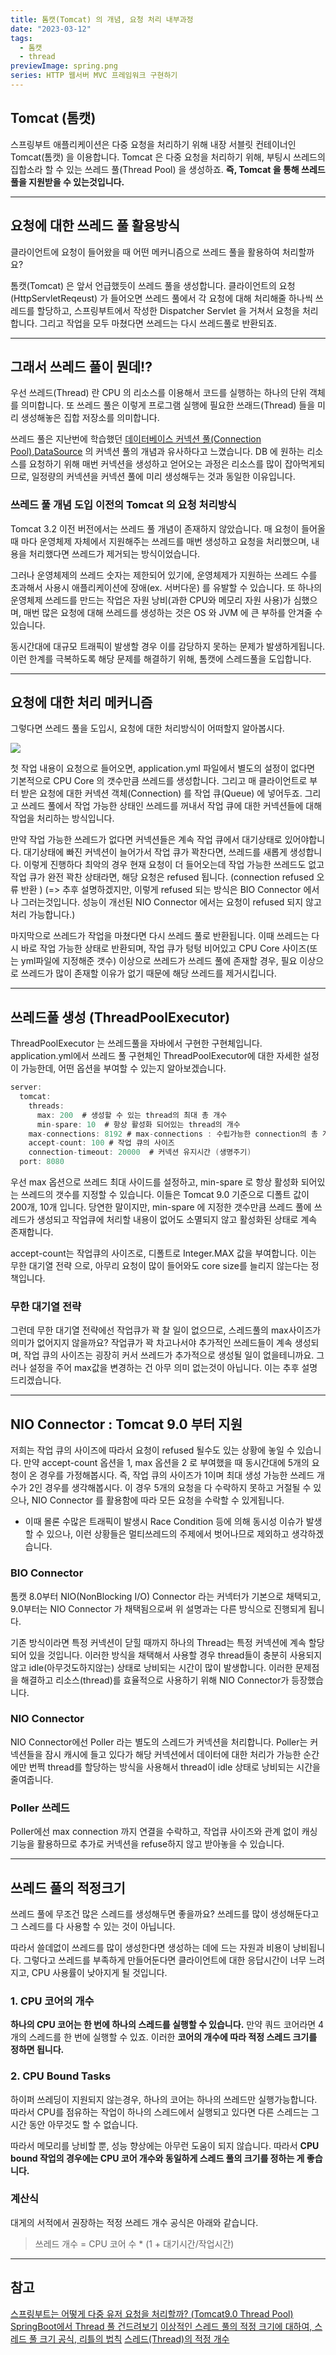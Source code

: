 ```yaml
---
title: 톰캣(Tomcat) 의 개념, 요청 처리 내부과정
date: "2023-03-12"
tags:
  - 톰캣
  - thread
previewImage: spring.png
series: HTTP 웹서버 MVC 프레임워크 구현하기
---
```


## Tomcat (톰캣)

스프링부트 애플리케이션은 다중 요청을 처리하기 위해 내장 서블릿 컨테이너인 Tomcat(톰캣) 을 이용합니다. Tomcat 은 다중 요청을 처리하기 위해, 부팅시 쓰레드의 집합소라 할 수 있는 쓰레드 풀(Thread Pool) 을 생성하죠. **즉, Tomcat 을 통해 쓰레드풀을 지원받을 수 있는것입니다.**

---

## 요청에 대한 쓰레드 풀 활용방식

클라이언트에 요청이 들어왔을 때 어떤 메커니즘으로 쓰레드 풀을 활용하여 처리할까요?

톰캣(Tomcat) 은 앞서 언급했듯이 쓰레드 풀을 생성합니다. 클라이언트의 요청(HttpServletReqeust) 가 들어오면 쓰레드 풀에서 각 요청에 대해 처리해줄 하나씩 쓰레드를 할당하고, 스프링부트에서 작성한 Dispatcher Servlet 을 거쳐서 요청을 처리합니다. 그리고 작업을 모두 마쳤다면 쓰레드는 다시 쓰레드풀로 반환되죠.

---

## 그래서 쓰레드 풀이 뭔데!?

우선 쓰레드(Thread) 란 CPU 의 리소스를 이용해서 코드를 실행하는 하나의 단위 객체를 의미합니다. 또 쓰레드 풀은 이렇게 프로그램 실행에 필요한 쓰래드(Thread) 들을 미리 생성해놓은 집합 저장소를 의미합니다.

쓰레드 풀은 지난번에 학습했던 [데이터베이스 커넥션 풀(Connection Pool),DataSource](https://velog.io/@msung99/DB-%EC%BB%A4%EB%84%A5%EC%85%98-%ED%92%80Connection-Pool-%EA%B3%BC-DataSource-%EC%9D%B4%EB%9E%80) 의 커넥션 풀의 개념과 유사하다고 느꼈습니다. DB 에 원하는 리소스를 요청하기 위해 매번 커넥션을 생성하고 얻어오는 과정은 리소스를 많이 잡아먹게되므로, 일정량의 커넥션을 커넥션 풀에 미리 생성해두는 것과 동일한 이유입니다.

### 쓰레드 풀 개념 도입 이전의 Tomcat 의 요청 처리방식

Tomcat 3.2 이전 버전에서는 쓰레드 풀 개념이 존재하지 않았습니다. 매 요청이 들어올 때 마다 운영체제 자체에서 지원해주는 쓰레드를 매번 생성하고 요청을 처리했으며, 내용을 처리했다면 쓰레드가 제거되는 방식이었습니다.

그러나 운영체제의 쓰레드 숫자는 제한되어 있기에, 운영체제가 지원하는 쓰레드 수를 초과해서 사용시 애플리케이션에 장애(ex. 서버다운) 를 유발할 수 있습니다. 또 하나의 운영체제 쓰레드를 만드는 작업은 자원 낭비(과한 CPU와 메모리 자원 사용)가 심했으며, 매번 많은 요청에 대해 쓰레드를 생성하는 것은 OS 와 JVM 에 큰 부하를 안겨줄 수 있습니다.

동시간대에 대규모 트래픽이 발생할 경우 이를 감당하지 못하는 문제가 발생하게됩니다. 이런 한계를 극복하도록 해당 문제를 해결하기 위해, 톰캣에 스레드풀을 도입합니다.

---

## 요청에 대한 처리 메커니즘

그렇다면 쓰레드 풀을 도입시, 요청에 대한 처리방식이 어떠할지 알아봅시다.

![](https://velog.velcdn.com/images/msung99/post/21d48816-f5bc-459c-a3ca-99dfe4ff2dea/image.png)

첫 작업 내용이 요청으로 들어오면, application.yml 파일에서 별도의 설정이 없다면 기본적으로 CPU Core 의 갯수만큼 쓰레드를 생성합니다. 그리고 매 클라이언트로 부터 받은 요청에 대한 커넥션 객체(Connection) 를 작업 큐(Queue) 에 넣어두죠. 그리고 쓰레드 풀에서 작업 가능한 상태인 쓰레드를 꺼내서 작업 큐에 대한 커넥션들에 대해 작업을 처리하는 방식입니다.

만약 작업 가능한 쓰레드가 없다면 커넥션들은 계속 작업 큐에서 대기상태로 있어야합니다. 대기상태에 빠진 커넥션이 늘어가서 작업 큐가 꽉찬다면, 쓰레드를 새롭게 생성합니다. 이렇게 진행하다 최악의 경우 현재 요청이 더 들어오는데 작업 가능한 쓰레드도 없고 작업 큐가 완전 꽉찬 상태라면, 해당 요청은 refused 됩니다. (connection refused 오류 반환 )
(=> 추후 설명하겠지만, 이렇게 refused 되는 방식은 BIO Connector 에서나 그러는것입니다. 성능이 개선된 NIO Connector 에서는 요청이 refused 되지 않고 처리 가능합니다.)

마지막으로 쓰레드가 작업을 마쳤다면 다시 쓰레드 풀로 반환됩니다. 이때 쓰레드는 다시 바로 작업 가능한 상태로 반환되며, 작업 큐가 텅텅 비어있고 CPU Core 사이즈(또는 yml파일에 지정해준 갯수) 이상으로 쓰레드가 쓰레드 풀에 존재할 경우, 필요 이상으로 쓰레드가 많이 존재할 이유가 없기 때문에 해당 쓰레드를 제거시킵니다.

---

## 쓰레드풀 생성 (ThreadPoolExecutor)

ThreadPoolExecutor 는 쓰레드풀을 자바에서 구현한 구현체입니다. application.yml에서 쓰레드 풀 구현체인 ThreadPoolExecutor에 대한 자세한 설정이 가능한데, 어떤 옵션을 부여할 수 있는지 알아보겠습니다.

```java
server:
  tomcat:
    threads:
      max: 200  # 생성할 수 있는 thread의 최대 총 개수
      min-spare: 10  # 항상 활성화 되어있는 thread의 개수
    max-connections: 8192 # max-connections : 수립가능한 connection의 총 개수
    accept-count: 100 # 작업 큐의 사이즈
    connection-timeout: 20000  # 커넥션 유지시간 (생명주기)
  port: 8080
```

우선 max 옵션으로 쓰레드 최대 사이드를 설정하고, min-spare 로 항상 활성화 되어있는 쓰레드의 갯수를 지정할 수 있습니다. 이들은 Tomcat 9.0 기준으로 디폴트 값이 200개, 10개 입니다. 당연한 말이지만, min-spare 에 지정한 갯수만큼 쓰레드 풀에 쓰레드가 생성되고 작업큐에 처리할 내용이 없어도 소멸되지 않고 활성화된 상태로 계속 존재합니다.

accept-count는 작업큐의 사이즈로, 디폴트로 Integer.MAX 값을 부여합니다. 이는 무한 대기열 전략 으로, 아무리 요청이 많이 들어와도 core size를 늘리지 않는다는 정책입니다.

### 무한 대기열 전략

그런데 무한 대기열 전략에선 작업큐가 꽉 찰 일이 없으므로, 스레드풀의 max사이즈가 의미가 없어지지 않을까요? 작업큐가 꽉 차고나서야 추가적인 쓰레드들이 계속 생성되며, 작업 큐의 사이즈는 굉장히 커서 쓰레드가 추가적으로 생성될 일이 없을테니까요. 그러나 설정을 주어 max값을 변경하는 건 아무 의미 없는것이 아닙니다. 이는 추후 설명드리겠습니다.

---

## NIO Connector : Tomcat 9.0 부터 지원

저희는 작업 큐의 사이즈에 따라서 요청이 refused 될수도 있는 상황에 놓일 수 있습니다. 만약 accept-count 옵션을 1, max 옵션을 2 로 부여했을 때 동시간대에 5개의 요청이 온 경우를 가정해봅시다.
즉, 작업 큐의 사이즈가 1이며 최대 생성 가능한 쓰레드 개수가 2인 경우를 생각해봅시다. 이 경우 5개의 요청을 다 수락하지 못하고 거절될 수 있으나, NIO Connector 를 활용함에 따라 모든 요청을 수락할 수 있게됩니다.

- 이때 몰론 수많은 트래픽이 발생시 Race Condition 등에 의해 동시성 이슈가 발생할 수 있으나, 이런 상황들은 멀티쓰레드의 주제에서 벗어나므로 제외하고 생각하겠습니다.

### BIO Connector

톰캣 8.0부터 NIO(NonBlocking I/O) Connector 라는 커넥터가 기본으로 채택되고, 9.0부터는 NIO Connector 가 채택됨으로써 위 설명과는 다른 방식으로 진행되게 됩니다.

기존 방식이라면 특정 커넥션이 닫힐 때까지 하나의 Thread는 특정 커넥션에 계속 할당되어 있을 것입니다. 이러한 방식을 채택해서 사용할 경우 thread들이 충분히 사용되지 않고 idle(아무것도하지않는) 상태로 낭비되는 시간이 많이 발생합니다. 이러한 문제점을 해결하고 리소스(thread)를 효율적으로 사용하기 위해 NIO Connector가 등장했습니다.

### NIO Connector

NIO Connector에선 Poller 라는 별도의 스레드가 커넥션을 처리합니다. Poller는 커넥션들을 잠시 캐시에 들고 있다가 해당 커넥션에서 데이터에 대한 처리가 가능한 순간에만 번쩍 thread를 할당하는 방식을 사용해서 thread이 idle 상태로 낭비되는 시간을 줄여줍니다.

### Poller 쓰레드

Poller에선 max connection 까지 연결을 수락하고, 작업큐 사이즈와 관계 없이 캐싱 기능을 활용하므로 추가로 커넥션을 refuse하지 않고 받아놓을 수 있습니다.

---

## 쓰레드 풀의 적정크기

쓰레드 풀에 무조건 많은 스레드를 생성해두면 좋을까요? 쓰레드를 많이 생성해둔다고 그 스레드를 다 사용할 수 있는 것이 아닙니다.

따라서 쓸데없이 쓰레드를 많이 생성한다면 생성하는 데에 드는 자원과 비용이 낭비됩니다. 그렇다고 쓰레드를 부족하게 만들어둔다면 클라이언트에 대한 응답시간이 너무 느려지고, CPU 사용률이 낮아지게 될 것입니다.

### 1. CPU 코어의 개수

**하나의 CPU 코어는 한 번에 하나의 스레드를 실행할 수 있습니다.** 만약 쿼드 코어라면 4개의 스레드를 한 번에 실행할 수 있죠. 이러한 **코어의 개수에 따라 적정 스레드 크기를 정하면 됩니다.**

### 2. CPU Bound Tasks

하이퍼 쓰레딩이 지원되지 않는경우, 하나의 코어는 하나의 쓰레드만 실행가능합니다. 따라서 CPU를 점유하는 작업이 하나의 스레드에서 실행되고 있다면 다른 스레드는 그 시간 동안 아무것도 할 수 없습니다.

따라서 메모리를 낭비할 뿐, 성능 향상에는 아무런 도움이 되지 않습니다. 따라서 **CPU bound 작업의 경우에는 CPU 코어 개수와 동일하게 스레드 풀의 크기를 정하는 게 좋습니다.**

### 계산식

대게의 서적에서 권장하는 적정 쓰레드 개수 공식은 아래와 같습니다.

> 쓰레드 개수 = CPU 코어 수 \* (1 + 대기시간/작업시간)

---

## 참고

[스프링부트는 어떻게 다중 유저 요청을 처리할까? (Tomcat9.0 Thread Pool)](https://velog.io/@sihyung92/how-does-springboot-handle-multiple-requests)
[SpringBoot에서 Thread 풀 건드려보기](https://velog.io/@nyong_i/Thread-%ED%92%80%E3%84%B9%E3%84%B9%E3%84%B9%E3%84%B9)
[이상적인 스레드 풀의 적정 크기에 대하여, 스레드 풀 크기 공식, 리틀의 법칙](https://code-lab1.tistory.com/269?category=1272047)
[스레드(Thread)의 적정 개수](https://velog.io/@yohanblessyou/%EC%8A%A4%EB%A0%88%EB%93%9C-%ED%92%80Thread-pool%EC%9D%98-%EC%A0%81%EC%A0%95-%ED%81%AC%EA%B8%B0-feat.-%EB%A6%AC%ED%8B%80%EC%9D%98-%EB%B2%95%EC%B9%99)
